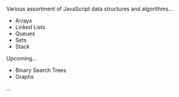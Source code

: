 Various assortment of JavaScript data structures and algorithms...

- Arrays
- Linked Lists
- Queues
- Sets
- Stack

Upcoming...

- Binary Search Trees
- Graphs

...
